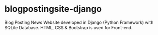 # blogpostingsite-django
Blog Posting News Website developed in Django (Python Framework) with SQLite Database. HTML, CSS &amp; Bootstrap is used for Front-end. 
